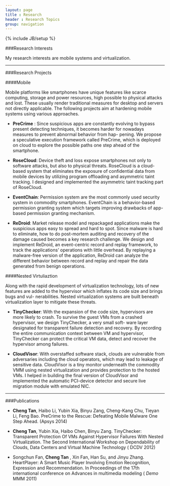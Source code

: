 ```yaml
---
layout: page
title : Research
header : Research Topics
group: navigation
---
```

{% include JB/setup %}

###Research Interests

My research interests are mobile systems and virtualization.

- - -
###Research Projects

####Mobile

Mobile platforms like smartphones have unique features like scarce computing, storage and power resources, high possible to physical attacks and lost. These usually render traditional measures for desktop and servers not directly applicable. The following projects aim at hardening mobile systems using various approaches.

* **PreCrime** :
Since suspicious apps are constantly evolving to bypass present detecting techniques, it becomes harder for nowadays measures to prevent abnormal behavior from hap- pening. We propose a speculative execution framework called PreCrime, which is deployed on cloud to explore the possible paths one step ahead of the smartphone.

* **RoseCloud**:
Device theft and loss expose smartphones not only to software attacks, but also to physical threats. RoseCloud is a cloud-based system that eliminates the exposure of confidential data from mobile devices by utilizing program offloading and asymmetric taint tracking. I designed and implemented the asymmetric taint tracking part of RoseCloud.

* **EventChain**:
Permission system are the most commonly used security system in commodity smartphones. EventChain is a behavior-based permission granting system which targets improving drawbacks of app-based permission granting mechanism. 

* **ReDroid**:
Market release model and repackaged applications make the suspicious apps easy to spread and hard to spot. Since malware is hard to eliminate, how to do post-mortem auditing and recovery of the damage caused becomes a key research challenge. We design and implement ReDroid, an event-centric record and replay framework, to track the applications’ operations with little overhead. By replaying a malware-free version of the application, ReDroid can analyze the different behavior between record and replay and repair the data generated from benign operations.

####Nested Virtuliaztion

Along with the rapid development of virtualization technology, lots of new features are added to the hypervisor which inflates its code size and brings bugs and vul- nerabilities. Nested virtualization systems are built beneath virtualization layer to mitigate these threats.

* **TinyChecker**:With the expansion of the code size, hypervisors are more likely to crash. To survive the guest VMs from a crashed hypervisor, we design TinyChecker, a very small soft- ware layer designated for transparent failure detection and recovery. By recording the entire communication context between VM and hypervisor, TinyChecker can protect the critical VM data, detect and recover the hypervisor among failures.

* **CloudVisor**: 
With overstaffed software stack, clouds are vulnerable from adversaries including the cloud operators, which may lead to leakage of sensitive data. CloudVisor is a tiny monitor underneath the commodity VMM using nested virtualization and provides protection to the hosted VMs. I helped in building the final version of CloudVisor and implemented the automatic PCI-device detector and secure live migration module with emulated NIC. 



- - -
###Publications

- **Cheng Tan**, Haibo Li, Yubin Xia, Binyu Zang, Cheng-Kang Chu, Tieyan Li, Feng Bao. PreCrime to the Rescue: Defeating Mobile Malware One Step Ahead. (Apsys 2014)

- **Cheng Tan**, Yubin Xia, Haibo Chen, Binyu Zang. TinyChecker: Transparent Protection Of VMs Against Hypervisor Failures With Nested Virtualization. The Second International Workshop on Dependability of Clouds, Data Centers and Virtual Machine Technology ( DCDV 2012)

- Songchun Fan, **Cheng Tan** , Xin Fan, Han Su, and Jinyu Zhang. HeartPlayer: A Smart Music Player Involving Emotion Recognition, Expression and Recommendation. In Proceedings of the 17th international conference on Advances in multimedia modeling ( *Demo* MMM 2011)